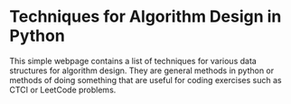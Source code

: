 # Techniques for Algorithm Design in Python

This simple webpage contains a list of techniques for various data structures for algorithm design. They are general methods in python or methods of doing something that are useful for coding exercises such as CTCI or LeetCode problems.
